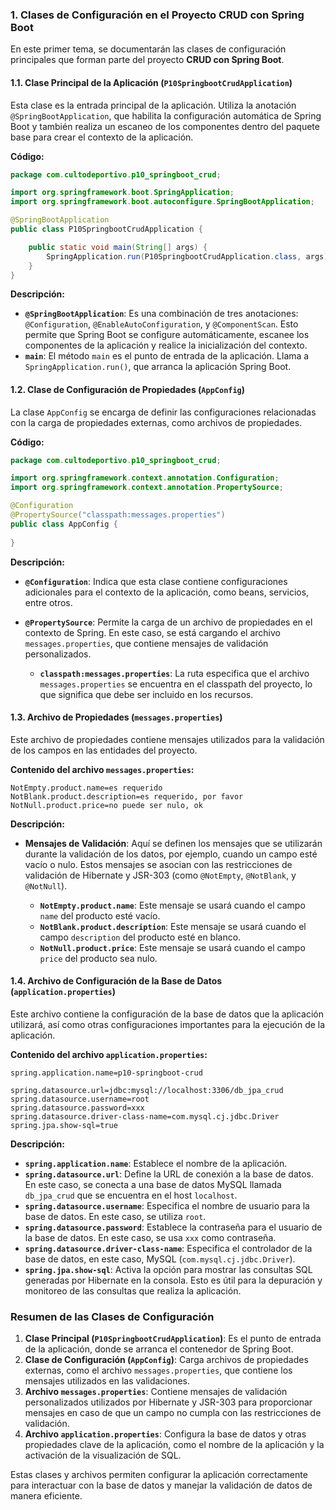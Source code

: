 ### **1. Clases de Configuración en el Proyecto CRUD con Spring Boot**

En este primer tema, se documentarán las clases de configuración principales que forman parte del proyecto **CRUD con Spring Boot**.

#### **1.1. Clase Principal de la Aplicación (`P10SpringbootCrudApplication`)**

Esta clase es la entrada principal de la aplicación. Utiliza la anotación `@SpringBootApplication`, que habilita la configuración automática de Spring Boot y también realiza un escaneo de los componentes dentro del paquete base para crear el contexto de la aplicación.

**Código:**

```java
package com.cultodeportivo.p10_springboot_crud;

import org.springframework.boot.SpringApplication;
import org.springframework.boot.autoconfigure.SpringBootApplication;

@SpringBootApplication
public class P10SpringbootCrudApplication {

    public static void main(String[] args) {
        SpringApplication.run(P10SpringbootCrudApplication.class, args);
    }
}
```

**Descripción:**

* **`@SpringBootApplication`**: Es una combinación de tres anotaciones: `@Configuration`, `@EnableAutoConfiguration`, y `@ComponentScan`. Esto permite que Spring Boot se configure automáticamente, escanee los componentes de la aplicación y realice la inicialización del contexto.
* **`main`**: El método `main` es el punto de entrada de la aplicación. Llama a `SpringApplication.run()`, que arranca la aplicación Spring Boot.

#### **1.2. Clase de Configuración de Propiedades (`AppConfig`)**

La clase `AppConfig` se encarga de definir las configuraciones relacionadas con la carga de propiedades externas, como archivos de propiedades.

**Código:**

```java
package com.cultodeportivo.p10_springboot_crud;

import org.springframework.context.annotation.Configuration;
import org.springframework.context.annotation.PropertySource;

@Configuration
@PropertySource("classpath:messages.properties")
public class AppConfig {
    
}
```

**Descripción:**

* **`@Configuration`**: Indica que esta clase contiene configuraciones adicionales para el contexto de la aplicación, como beans, servicios, entre otros.
* **`@PropertySource`**: Permite la carga de un archivo de propiedades en el contexto de Spring. En este caso, se está cargando el archivo `messages.properties`, que contiene mensajes de validación personalizados.

  * **`classpath:messages.properties`**: La ruta especifica que el archivo `messages.properties` se encuentra en el classpath del proyecto, lo que significa que debe ser incluido en los recursos.

#### **1.3. Archivo de Propiedades (`messages.properties`)**

Este archivo de propiedades contiene mensajes utilizados para la validación de los campos en las entidades del proyecto.

**Contenido del archivo `messages.properties`:**

```properties
NotEmpty.product.name=es requerido
NotBlank.product.description=es requerido, por favor
NotNull.product.price=no puede ser nulo, ok
```

**Descripción:**

* **Mensajes de Validación**: Aquí se definen los mensajes que se utilizarán durante la validación de los datos, por ejemplo, cuando un campo esté vacío o nulo. Estos mensajes se asocian con las restricciones de validación de Hibernate y JSR-303 (como `@NotEmpty`, `@NotBlank`, y `@NotNull`).

  * **`NotEmpty.product.name`**: Este mensaje se usará cuando el campo `name` del producto esté vacío.
  * **`NotBlank.product.description`**: Este mensaje se usará cuando el campo `description` del producto esté en blanco.
  * **`NotNull.product.price`**: Este mensaje se usará cuando el campo `price` del producto sea nulo.

#### **1.4. Archivo de Configuración de la Base de Datos (`application.properties`)**

Este archivo contiene la configuración de la base de datos que la aplicación utilizará, así como otras configuraciones importantes para la ejecución de la aplicación.

**Contenido del archivo `application.properties`:**

```properties
spring.application.name=p10-springboot-crud

spring.datasource.url=jdbc:mysql://localhost:3306/db_jpa_crud
spring.datasource.username=root
spring.datasource.password=xxx
spring.datasource.driver-class-name=com.mysql.cj.jdbc.Driver
spring.jpa.show-sql=true
```

**Descripción:**

* **`spring.application.name`**: Establece el nombre de la aplicación.
* **`spring.datasource.url`**: Define la URL de conexión a la base de datos. En este caso, se conecta a una base de datos MySQL llamada `db_jpa_crud` que se encuentra en el host `localhost`.
* **`spring.datasource.username`**: Especifica el nombre de usuario para la base de datos. En este caso, se utiliza `root`.
* **`spring.datasource.password`**: Establece la contraseña para el usuario de la base de datos. En este caso, se usa `xxx` como contraseña.
* **`spring.datasource.driver-class-name`**: Especifica el controlador de la base de datos, en este caso, MySQL (`com.mysql.cj.jdbc.Driver`).
* **`spring.jpa.show-sql`**: Activa la opción para mostrar las consultas SQL generadas por Hibernate en la consola. Esto es útil para la depuración y monitoreo de las consultas que realiza la aplicación.

### **Resumen de las Clases de Configuración**

1. **Clase Principal (`P10SpringbootCrudApplication`)**: Es el punto de entrada de la aplicación, donde se arranca el contenedor de Spring Boot.
2. **Clase de Configuración (`AppConfig`)**: Carga archivos de propiedades externas, como el archivo `messages.properties`, que contiene los mensajes utilizados en las validaciones.
3. **Archivo `messages.properties`**: Contiene mensajes de validación personalizados utilizados por Hibernate y JSR-303 para proporcionar mensajes en caso de que un campo no cumpla con las restricciones de validación.
4. **Archivo `application.properties`**: Configura la base de datos y otras propiedades clave de la aplicación, como el nombre de la aplicación y la activación de la visualización de SQL.

Estas clases y archivos permiten configurar la aplicación correctamente para interactuar con la base de datos y manejar la validación de datos de manera eficiente.
